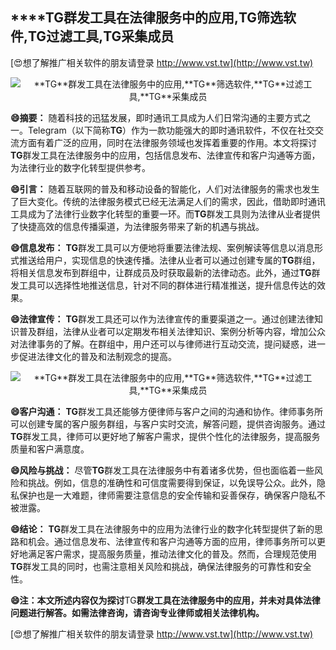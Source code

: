 ## ****TG**群发工具在法律服务中的应用,**TG**筛选软件,**TG**过滤工具,**TG**采集成员**

[😍想了解推广相关软件的朋友请登录 http://www.vst.tw](http://www.vst.tw)

 <center><img src="https://vst.tw/MP4/tuiguang/png/6.png" alt="**TG**群发工具在法律服务中的应用,**TG**筛选软件,**TG**过滤工具,**TG**采集成员"></center>

**😄摘要：**
随着科技的迅猛发展，即时通讯工具成为人们日常沟通的主要方式之一。Telegram（以下简称**TG**）作为一款功能强大的即时通讯软件，不仅在社交交流方面有着广泛的应用，同时在法律服务领域也发挥着重要的作用。本文将探讨**TG**群发工具在法律服务中的应用，包括信息发布、法律宣传和客户沟通等方面，为法律行业的数字化转型提供参考。

**😄引言：**
随着互联网的普及和移动设备的智能化，人们对法律服务的需求也发生了巨大变化。传统的法律服务模式已经无法满足人们的需求，因此，借助即时通讯工具成为了法律行业数字化转型的重要一环。而**TG**群发工具则为法律从业者提供了快捷高效的信息传播渠道，为法律服务带来了新的机遇与挑战。

**😄信息发布：**
**TG**群发工具可以方便地将重要法律法规、案例解读等信息以消息形式推送给用户，实现信息的快速传播。法律从业者可以通过创建专属的**TG**群组，将相关信息发布到群组中，让群成员及时获取最新的法律动态。此外，通过**TG**群发工具可以选择性地推送信息，针对不同的群体进行精准推送，提升信息传达的效果。

**😄法律宣传：**
**TG**群发工具还可以作为法律宣传的重要渠道之一。通过创建法律知识普及群组，法律从业者可以定期发布相关法律知识、案例分析等内容，增加公众对法律事务的了解。在群组中，用户还可以与律师进行互动交流，提问疑惑，进一步促进法律文化的普及和法制观念的提高。

 <center><img src="https://vst.tw/MP4/tuiguang/png/5.png" alt="**TG**群发工具在法律服务中的应用,**TG**筛选软件,**TG**过滤工具,**TG**采集成员"></center>

**😄客户沟通：**
**TG**群发工具还能够方便律师与客户之间的沟通和协作。律师事务所可以创建专属的客户服务群组，与客户实时交流，解答问题，提供咨询服务。通过**TG**群发工具，律师可以更好地了解客户需求，提供个性化的法律服务，提高服务质量和客户满意度。

**😄风险与挑战：**
尽管**TG**群发工具在法律服务中有着诸多优势，但也面临着一些风险和挑战。例如，信息的准确性和可信度需要得到保证，以免误导公众。此外，隐私保护也是一大难题，律师需要注意信息的安全传输和妥善保存，确保客户隐私不被泄露。

**😄结论：**
**TG**群发工具在法律服务中的应用为法律行业的数字化转型提供了新的思路和机会。通过信息发布、法律宣传和客户沟通等方面的应用，律师事务所可以更好地满足客户需求，提高服务质量，推动法律文化的普及。然而，合理规范使用**TG**群发工具的同时，也需注意相关风险和挑战，确保法律服务的可靠性和安全性。

**😄注：本文所述内容仅为探讨**TG**群发工具在法律服务中的应用，并未对具体法律问题进行解答。如需法律咨询，请咨询专业律师或相关法律机构。**

[😍想了解推广相关软件的朋友请登录 http://www.vst.tw](http://www.vst.tw)



